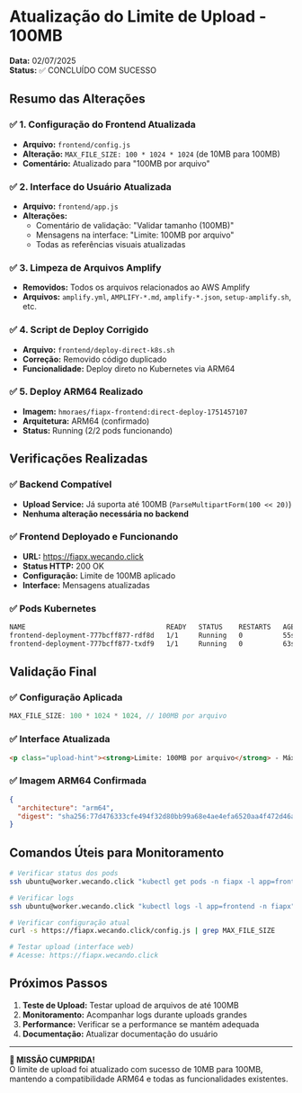 # Atualização do Limite de Upload - 100MB
**Data:** 02/07/2025  
**Status:** ✅ CONCLUÍDO COM SUCESSO

## Resumo das Alterações

### ✅ 1. Configuração do Frontend Atualizada
- **Arquivo:** `frontend/config.js`
- **Alteração:** `MAX_FILE_SIZE: 100 * 1024 * 1024` (de 10MB para 100MB)
- **Comentário:** Atualizado para "100MB por arquivo"

### ✅ 2. Interface do Usuário Atualizada
- **Arquivo:** `frontend/app.js`
- **Alterações:**
  - Comentário de validação: "Validar tamanho (100MB)"
  - Mensagens na interface: "Limite: 100MB por arquivo"
  - Todas as referências visuais atualizadas

### ✅ 3. Limpeza de Arquivos Amplify
- **Removidos:** Todos os arquivos relacionados ao AWS Amplify
- **Arquivos:** `amplify.yml`, `AMPLIFY-*.md`, `amplify-*.json`, `setup-amplify.sh`, etc.

### ✅ 4. Script de Deploy Corrigido
- **Arquivo:** `frontend/deploy-direct-k8s.sh`
- **Correção:** Removido código duplicado
- **Funcionalidade:** Deploy direto no Kubernetes via ARM64

### ✅ 5. Deploy ARM64 Realizado
- **Imagem:** `hmoraes/fiapx-frontend:direct-deploy-1751457107`
- **Arquitetura:** ARM64 (confirmado)
- **Status:** Running (2/2 pods funcionando)

## Verificações Realizadas

### ✅ Backend Compatível
- **Upload Service:** Já suporta até 100MB (`ParseMultipartForm(100 << 20)`)
- **Nenhuma alteração necessária no backend**

### ✅ Frontend Deployado e Funcionando
- **URL:** https://fiapx.wecando.click
- **Status HTTP:** 200 OK
- **Configuração:** Limite de 100MB aplicado
- **Interface:** Mensagens atualizadas

### ✅ Pods Kubernetes
```bash
NAME                                   READY   STATUS    RESTARTS   AGE
frontend-deployment-777bcff877-rdf8d   1/1     Running   0          55s
frontend-deployment-777bcff877-txdf9   1/1     Running   0          63s
```

## Validação Final

### ✅ Configuração Aplicada
```javascript
MAX_FILE_SIZE: 100 * 1024 * 1024, // 100MB por arquivo
```

### ✅ Interface Atualizada
```html
<p class="upload-hint"><strong>Limite: 100MB por arquivo</strong> - Máximo 30 arquivos simultâneos</p>
```

### ✅ Imagem ARM64 Confirmada
```json
{
  "architecture": "arm64",
  "digest": "sha256:77d476333cfe494f32d80bb99a68e4ae4efa6520aa4f472d46ab7146a76b376f"
}
```

## Comandos Úteis para Monitoramento

```bash
# Verificar status dos pods
ssh ubuntu@worker.wecando.click "kubectl get pods -n fiapx -l app=frontend"

# Verificar logs
ssh ubuntu@worker.wecando.click "kubectl logs -l app=frontend -n fiapx"

# Verificar configuração atual
curl -s https://fiapx.wecando.click/config.js | grep MAX_FILE_SIZE

# Testar upload (interface web)
# Acesse: https://fiapx.wecando.click
```

## Próximos Passos

1. **Teste de Upload:** Testar upload de arquivos de até 100MB
2. **Monitoramento:** Acompanhar logs durante uploads grandes
3. **Performance:** Verificar se a performance se mantém adequada
4. **Documentação:** Atualizar documentação do usuário

---

**🎉 MISSÃO CUMPRIDA!**  
O limite de upload foi atualizado com sucesso de 10MB para 100MB, mantendo a compatibilidade ARM64 e todas as funcionalidades existentes.

